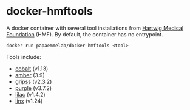 # docker-hmftools

A docker container with several tool installations from [Hartwig Medical Foundation] (HMF). By default, the container has no entrypoint.

    docker run papaemmelab/docker-hmftools <tool>

Tools include:
- [cobalt] (v1.13)
- [amber] (3.9)
- [gripss] (v2.3.2)
- [purple] (v3.7.2)
- [lilac] (v1.4.2)
- [linx] (v1.24)

[Hartwig Medical Foundation]: https://github.com/hartwigmedical/hmftools
[cobalt]: https://github.com/hartwigmedical/hmftools/tree/master/cobalt
[amber]: https://github.com/hartwigmedical/hmftools/tree/master/amber
[gripss]: https://github.com/hartwigmedical/hmftools/tree/master/gripss
[purple]: https://github.com/hartwigmedical/hmftools/tree/master/purple
[lilac]: https://github.com/hartwigmedical/hmftools/tree/master/lilac
[linx]: https://github.com/hartwigmedical/hmftools/tree/master/linx
